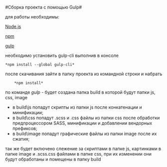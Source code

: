 #Сборка проекта с помощью Gulp#

для работы необходимы:

[Node.js](https://nodejs.org/en/)

[npm](https://www.npmjs.com/)

[gulp](http://gulpjs.com/)

необходимо установить gulp-cli выполнив в консоле

	*npm install --global gulp-cli*



 

после скачивания зайти в папку проекта из командной строки и набрать

		*npm install*

по команде *gulp* - будет создана папка build в которой будут папки js, css, image

* в build\js попадут скрипты из папки js после конкатенации и минификации;
* в build\css  попадут .scss и .css файлы  из папки css после обработки предпроцессором SASS, минификации и добавлении вендорных префиксов;
* в build\image  попадут графические файлы  из папки image после их сжатия;

так же  будет включено слежение за скриптами в папке js, картинками в папке image и .scss\.css  файлами в папке css, при их изменении они будут обработаны и помещены в папку build
